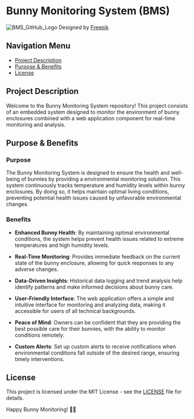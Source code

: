 # Bunny Monitoring System (BMS)

![BMS_GitHub_Logo](https://github.com/bimnett/bunny-monitoring-system/assets/48647978/7b961e36-24ec-4691-a6e2-18606defbcaf)
Designed by [Freepik](https://www.freepik.com/free-vector/rabbit-orange-mascot-logo_42435690.htm#fromView=search&page=1&position=0&uuid=5f41ff30-cb7c-4443-b868-ebc5ea200df7)

## Navigation Menu
- [Project Description](#project-description)
- [Purpose & Benefits](#purpose--benefits)
- [License](#license)

## Project Description
Welcome to the Bunny Monitoring System repository! This project consists of an embedded system designed to monitor the environment of bunny enclosures combined with a web application component for real-time monitoring and analysis. 

## Purpose & Benefits

### Purpose
The Bunny Monitoring System is designed to ensure the health and well-being of bunnies by providing a environmental monitoring solution. This system continuously tracks temperature and humidity levels within bunny enclosures. By doing so, it helps maintain optimal living conditions, preventing potential health issues caused by unfavorable environmental changes.

### Benefits

- **Enhanced Bunny Health**: By maintaining optimal environmental conditions, the system helps prevent health issues related to extreme temperatures and high humidity levels.

- **Real-Time Monitoring**: Provides immediate feedback on the current state of the bunny enclosure, allowing for quick responses to any adverse changes.

- **Data-Driven Insights**: Historical data logging and trend analysis help identify patterns and make informed decisions about bunny care.

- **User-Friendly Interface**: The web application offers a simple and intuitive interface for monitoring and analyzing data, making it accessible for users of all technical backgrounds.

- **Peace of Mind**: Owners can be confident that they are providing the best possible care for their bunnies, with the ability to monitor conditions remotely.

- **Custom Alerts**: Set up custom alerts to receive notifications when environmental conditions fall outside of the desired range, ensuring timely interventions.


## License
This project is licensed under the MIT License - see the [LICENSE](https://github.com/bimnett/bunny-monitoring-system/blob/main/LICENSE) file for details.

Happy Bunny Monitoring! 🐰📡